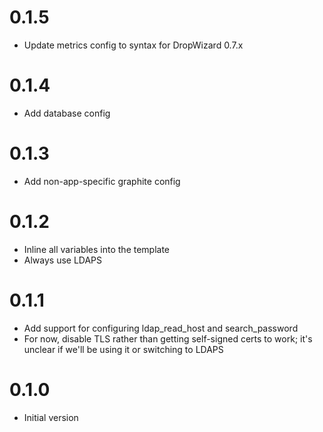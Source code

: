 # 0.1.5

* Update metrics config to syntax for DropWizard 0.7.x

# 0.1.4

* Add database config

# 0.1.3

* Add non-app-specific graphite config

# 0.1.2

* Inline all variables into the template
* Always use LDAPS

# 0.1.1

* Add support for configuring ldap_read_host and search_password
* For now, disable TLS rather than getting self-signed certs to work; it's unclear if we'll be using it or switching to LDAPS

# 0.1.0

* Initial version

